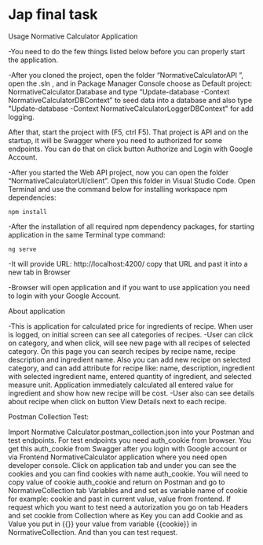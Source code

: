 # Jap final task

Usage Normative Calculator Application

-You need to do the few things listed below before you can properly start the application.

-After you cloned the project, open the folder “NormativeCalculatorAPI ”, open the .sln , and in Package Manager Console choose as Default project: NormativeCalculator.Database and type
“Update-database -Context NormativeCalculatorDBContext” to seed data into a database and also type 
"Update-database -Context NormativeCalculatorLoggerDBContext" for add logging.

After that, start the project with (F5, ctrl F5). That project is API and on the startup, it will be Swagger where you need to authorized for some endpoints. You can do that on click button Authorize and Login with Google Account.

-After you started the Web API project, now you can open the folder “NormativeCalculatorUI/client”. Open this folder in Visual Studio Code. Open Terminal and use the command below for
installing workspace npm dependencies:


    npm install


-After the installation of all required npm dependency packages, for starting application in the same Terminal type command:


    ng serve


-It will provide URL: http://localhost:4200/ copy that URL and past it into a new tab in Browser

-Browser will open application and if you want to use application you need to login with your Google Account.


About application

-This is application for calculated  price for ingredients of recipe. When user is logged, on initial screen can see all categories of recipes.
-User can click on category, and when click, will see new page with all recipes of selected category. On this page you can search recipes
 by recipe name, recipe description and ingredient name. Also you can add new recipe on selected category, and can add attribute for recipe like:
name, description, ingredient with selected ingredient name, entered quantity of ingredient, and selected measure unit. 
Application immediately calculated all entered value for ingredient and show how new recipe will be cost. 
-User also can see details about recipe when click on button View Details next to each recipe.

Postman Collection Test:

Import Normative Calculator.postman_collection.json into your Postman and test endpoints. 
For test endpoints you need auth_cookie from browser.
You get this auth_cookie from Swagger after you login with Google account or via Frontend NormativeCalculator application where you need open developer console. Click on  application tab and under you can see the cookies and you can find cookies with name auth_cookie. You wiil need to copy value of cookie auth_cookie and return on Postman and go to  NormativeCollection tab Variables and and set as variable name of cookie for example: cookie and past in current value, value from frontend. 
If request which you want to test need a autorization you go on tab Headers  and set cookie from Collection where as Key you can add Cookie and as Value you put in {{}}  your value from variable {{cookie}} in NormativeCollection. And than you can test request. 
